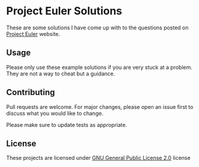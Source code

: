 # Project Euler Solutions

These are some solutions I have come up with to the questions posted on [Project Euler](https://projecteuler.net/archives) website.


## Usage

Please only use these example solutions if you are very stuck at a problem.
They are not a way to cheat but a guidance.


## Contributing

Pull requests are welcome. For major changes, please open an issue first
to discuss what you would like to change.

Please make sure to update tests as appropriate.


## License

These projects are licensed under [GNU General Public License 2.0](https://www.gnu.org/licenses/old-licenses/gpl-2.0.html) license